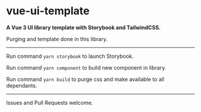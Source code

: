 # vue-ui-template
**A Vue 3 UI library template with Storybook and TailwindCSS.**

Purging and template done in this library.

---

Run command `yarn storybook` to launch Storybook.

Run command `yarn component` to build new component in library.

Run command `yarn build` to purge css and make available to all dependants.

---

Issues and Pull Requests welcome.
